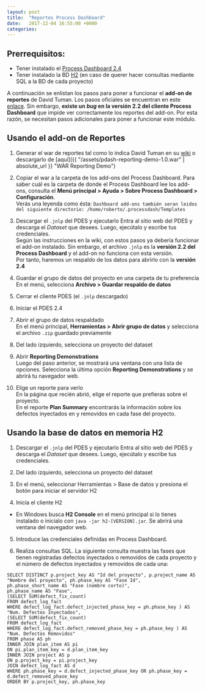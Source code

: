 ```yaml
---
layout: post
title:  "Reportes Process Dashboard"
date:   2017-12-04 16:55:00 +0000
categories:
---
```



## Prerrequisitos:
- Tener instalado el [Process Dashboard 2.4 ](https://www.processdash.com/download)
- Tener instalado la BD [H2](http://www.h2database.com/html/download.html) (en caso de querer hacer consultas mediante SQL a la BD de cada proyecto)

A continuación se enlistan los pasos para poner a funcionar el **add-on de reportes** de David Tuman. Los pasos oficiales se encuentran en este [enlace](https://github.com/dtuma/processdash-reporting-demo/wiki). Sin embargo, **existe un *bug* en la versión 2.2 del cliente Process Dashboard** que impide ver correctamente los reportes del add-on. Por esta razón, se necesitan pasos adicionales para poner a funcionar este módulo.

## Usando el add-on de Reportes
1. Generar el war de reportes tal como lo indica David Tuman en su [wiki](https://github.com/dtuma/processdash-reporting-demo/wiki) o descargarlo de [aquí]({{ "/assets/pdash-reporting-demo-1.0.war" | absolute_url }} "WAR Reporting Demo")
2. Copiar el war a la carpeta de los add-ons del Process Dashboard.
  Para saber cuál es la carpeta de donde el Process Dashboard lee los add-ons, consulta el **Menú principal > Ayuda > Sobre Process Dashboard > Configuración**.  
  Verás una leyenda como ésta:
  `Dashboard add-ons también seran leidos del siguiente directorio:
  /home/roberto/.processdash/Templates`

3. Descargar el `.jnlp` del PDES y ejecutarlo
  Entra al sitio web del PDES y descarga el *Dataset* que desees. Luego, ejecútalo y escribe tus credenciales.  
  Según las instrucciones en la wiki, con estos pasos ya debería funcionar el add-on instalado. Sin embargo, el archivo `.jnlp` es la **versión 2.2 del Process Dashboard** y el add-on no funciona con esta versión.  
  Por tanto, haremos un respaldo de los datos para abrirlo con la **versión 2.4**

4. Guardar el grupo de datos del proyecto en una carpeta de tu preferencia  
  En el menú, selecciona **Archivo > Guardar respaldo de datos**

5. Cerrar el cliente PDES (el `.jnlp` descargado)

6. Iniciar el PDES 2.4

7. Abrir el grupo de datos respaldado  
  En el menú principal, **Herramientas > Abrir grupo de datos** y selecciona el archivo `.zip` guardado previamente

8. Del lado izquierdo, selecciona un proyecto del dataset

8. Abrir **Reporting Demonstrations**  
  Luego del paso anterior, se mostrará una ventana con una lista de opciones. Selecciona la última opción **Reporting Demonstrations** y se abrirá tu navegador web.

9. Elige un reporte para verlo  
  En la página que recién abrió, elige el reporte que prefieras sobre el proyecto.  
  En el reporte **Plan Summary** encontrarás la información sobre los defectos inyectados en y removidos en cada fase del proyecto.

## Usando la base de datos en memoria H2

1. Descargar el `.jnlp` del PDES y ejecutarlo
  Entra al sitio web del PDES y descarga el *Dataset* que desees. Luego, ejecútalo y escribe tus credenciales.

2. Del lado izquierdo, selecciona un proyecto del dataset

3. En el menú, seleccionar Herramientas > Base de datos y presiona el botón para iniciar el servidor H2

4. Inicia el cliente H2
  - En Windows busca **H2 Console** en el menú principal si lo tienes instalado o inicialo con `java -jar h2-[VERSION].jar`. Se abrirá una ventana del navegador web.

5. Introduce las credenciales definidas en Process Dashboard.

6. Realiza consultas SQL. La siguiente consulta muestra las fases que tienen registradas defectos inyectados o removidos de cada proyecto y el número de defectos inyectados y removidos de cada una:
```
SELECT DISTINCT p.project_key AS "Id del proyecto", p.project_name AS "Nombre del proyecto", ph.phase_key AS "Fase Id",
ph.phase_short_name AS "Fase (nombre corto)",
ph.phase_name AS "Fase",
(SELECT SUM(defect_fix_count)
FROM defect_log_fact
WHERE defect_log_fact.defect_injected_phase_key = ph.phase_key ) AS "Num. Defectos Inyectados",
(SELECT SUM(defect_fix_count)
FROM defect_log_fact
WHERE defect_log_fact.defect_removed_phase_key = ph.phase_key ) AS "Num. Defectos Removidos"
FROM phase AS ph
INNER JOIN plan_item AS pi
ON pi.plan_item_key = d.plan_item_key
INNER JOIN project AS p
ON p.project_key = pi.project_key
JOIN defect_log_fact AS d
WHERE ph.phase_key = d.defect_injected_phase_key OR ph.phase_key = d.defect_removed_phase_key
ORDER BY p.project_key, ph.phase_key
```
